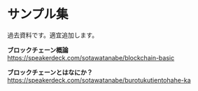 # サンプル集
過去資料です。適宜追加します。

**ブロックチェーン概論**  
https://speakerdeck.com/sotawatanabe/blockchain-basic

**ブロックチェーンとはなにか？**  
https://speakerdeck.com/sotawatanabe/burotukutientohahe-ka

